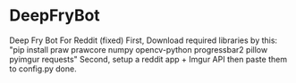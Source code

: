 # DeepFryBot
Deep Fry Bot For Reddit (fixed)
First, Download required libraries by this:
"pip install praw prawcore numpy opencv-python progressbar2 pillow pyimgur requests"
Second, setup a reddit app + Imgur API
then paste them to config.py
done.
